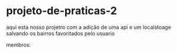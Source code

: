 # projeto-de-praticas-2

aqui esta nosso projetro com a adição de uma api e um localstoage salvando os bairros favoritados pelo usuario

membros:
